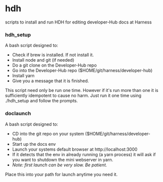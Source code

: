 # hdh
scripts to install and run HDH for editing developer-Hub docs at Harness

### hdh_setup ###
A bash script designed to: 
  * Check if brew is installed.  If not install it.
  * Install node and git (if needed)
  * Do a git clone on the Developer-Hub repo 
  * Go into the Developer-Hub repo ($HOME/git/harness/developer-hub)
  * Install yarn
  * Give you a message that it is finished.

This script need only be run one time.  However if it's run more than one it is sufficiently idempotent to cause no harm.  Just run it one time using ./hdh_setup and follow the prompts.

### doclaunch ###
A bash script designed to:
  * CD into the git repo on your system ($HOME/git/harness/developer-hub)
  * Start up the docs env 
  * Launch your systems default browser at http://localhost:3000
  * If it detects that the env in already running (a yarn process) it will ask if you want to shutdown the mini webserver in yarn.
  * _Note: first launch can be very slow.  Be patient._

Place this into your path for launch anytime you need it.  


    
  
    
